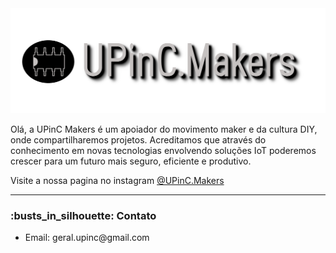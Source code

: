 
 <img src="logo-principal-0.png">

<p>Olá, a UPinC Makers é um apoiador do movimento maker e da cultura DIY, onde compartilharemos projetos. Acreditamos que através do conhecimento em novas tecnologias envolvendo soluções IoT poderemos crescer para um futuro mais seguro, eficiente e produtivo.</p>
<p>  Visite a nossa pagina no instagram
<a href = "https://www.instagram.com/upinc.makers/">@UPinC.Makers</a></p>
<hr></hr>  
<h3>:busts_in_silhouette: Contato</h3>

<ul>
  <li>Email: geral.upinc@gmail.com</li>
  
</ul>
